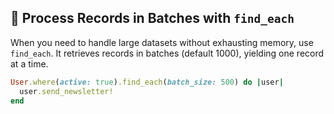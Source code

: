## 🔄 Process Records in Batches with `find_each`

When you need to handle large datasets without exhausting memory, use `find_each`. It retrieves records in batches (default 1000), yielding one record at a time.

```ruby
User.where(active: true).find_each(batch_size: 500) do |user|
  user.send_newsletter!
end
```